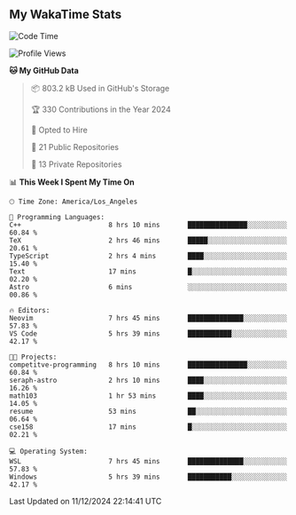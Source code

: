 ## My WakaTime Stats
<!--START_SECTION:waka-->
![Code Time](http://img.shields.io/badge/Code%20Time-197%20hrs%2048%20mins-blue)

![Profile Views](http://img.shields.io/badge/Profile%20Views-0-blue)

**🐱 My GitHub Data** 

> 📦 803.2 kB Used in GitHub's Storage 
 > 
> 🏆 330 Contributions in the Year 2024
 > 
> 💼 Opted to Hire
 > 
> 📜 21 Public Repositories 
 > 
> 🔑 13 Private Repositories 
 > 
📊 **This Week I Spent My Time On** 

```text
🕑︎ Time Zone: America/Los_Angeles

💬 Programming Languages: 
C++                      8 hrs 10 mins       ███████████████░░░░░░░░░░   60.84 % 
TeX                      2 hrs 46 mins       █████░░░░░░░░░░░░░░░░░░░░   20.61 % 
TypeScript               2 hrs 4 mins        ████░░░░░░░░░░░░░░░░░░░░░   15.40 % 
Text                     17 mins             █░░░░░░░░░░░░░░░░░░░░░░░░   02.20 % 
Astro                    6 mins              ░░░░░░░░░░░░░░░░░░░░░░░░░   00.86 % 

🔥 Editors: 
Neovim                   7 hrs 45 mins       ██████████████░░░░░░░░░░░   57.83 % 
VS Code                  5 hrs 39 mins       ███████████░░░░░░░░░░░░░░   42.17 % 

🐱‍💻 Projects: 
competitve-programming   8 hrs 10 mins       ███████████████░░░░░░░░░░   60.84 % 
seraph-astro             2 hrs 10 mins       ████░░░░░░░░░░░░░░░░░░░░░   16.26 % 
math103                  1 hr 53 mins        ████░░░░░░░░░░░░░░░░░░░░░   14.05 % 
resume                   53 mins             ██░░░░░░░░░░░░░░░░░░░░░░░   06.64 % 
cse158                   17 mins             █░░░░░░░░░░░░░░░░░░░░░░░░   02.21 % 

💻 Operating System: 
WSL                      7 hrs 45 mins       ██████████████░░░░░░░░░░░   57.83 % 
Windows                  5 hrs 39 mins       ███████████░░░░░░░░░░░░░░   42.17 % 
```


 Last Updated on 11/12/2024 22:14:41 UTC
<!--END_SECTION:waka-->
